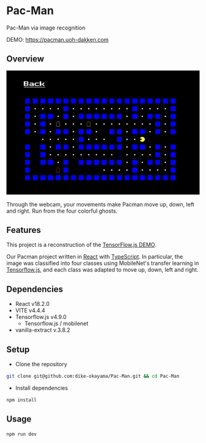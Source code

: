 # Pac-Man

Pac-Man via image recognition

DEMO: <https://pacman.uoh-dakken.com>

## Overview

![Pac-Man image](./image.png)

Through the webcam, your movements make Pacman move up, down, left and right. Run from the four colorful ghosts.

## Features

This project is a reconstruction of the [TensorFlow.js DEMO](https://storage.googleapis.com/tfjs-examples/webcam-transfer-learning/dist/index.html).

Our Pacman project written in [React](https://react.dev/) with [TypeScript](https://www.typescriptlang.org/). In particular, the image was classified into four classes using MobileNet's transfer learning in [Tensorflow.js](https://www.tensorflow.org/), and each class was adapted to move up, down, left and right.

## Dependencies

- React v18.2.0
- VITE v4.4.4
- Tensorflow.js v4.9.0
  - Tensorflow.js / mobilenet
- vanilla-extract v.3.8.2

## Setup

- Clone the repository

```zsh
git clone git@github.com:dike-okayama/Pac-Man.git && cd Pac-Man
```

- Install dependencies

```zsh
npm install
```

## Usage

```zsh
npm run dev
```
